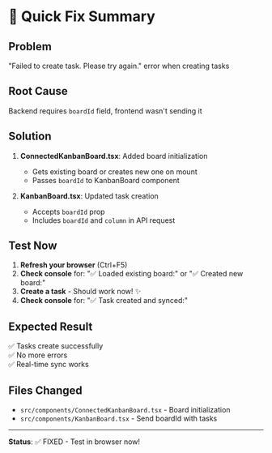 # 🎯 Quick Fix Summary

## Problem
"Failed to create task. Please try again." error when creating tasks

## Root Cause
Backend requires `boardId` field, frontend wasn't sending it

## Solution
1. **ConnectedKanbanBoard.tsx**: Added board initialization
   - Gets existing board or creates new one on mount
   - Passes `boardId` to KanbanBoard component

2. **KanbanBoard.tsx**: Updated task creation
   - Accepts `boardId` prop
   - Includes `boardId` and `column` in API request

## Test Now
1. **Refresh your browser** (Ctrl+F5)
2. **Check console** for: "✅ Loaded existing board:" or "✅ Created new board:"
3. **Create a task** - Should work now! ✨
4. **Check console** for: "✅ Task created and synced:"

## Expected Result
✅ Tasks create successfully  
✅ No more errors  
✅ Real-time sync works  

## Files Changed
- `src/components/ConnectedKanbanBoard.tsx` - Board initialization
- `src/components/KanbanBoard.tsx` - Send boardId with tasks

---

**Status**: ✅ FIXED - Test in browser now!
